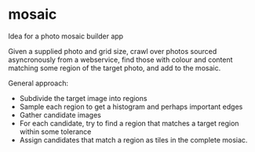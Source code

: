 # mosaic
Idea for a photo mosaic builder app

Given a supplied photo and grid size, crawl over photos sourced asyncronously from a webservice, find those with colour and content matching some region of the target photo, and add to the mosaic.

General approach:
* Subdivide the target image into regions
* Sample each region to get a histogram and perhaps important edges
* Gather candidate images
* For each candidate, try to find a region that matches a target region within some tolerance
* Assign candidates that match a region as tiles in the complete mosiac.
